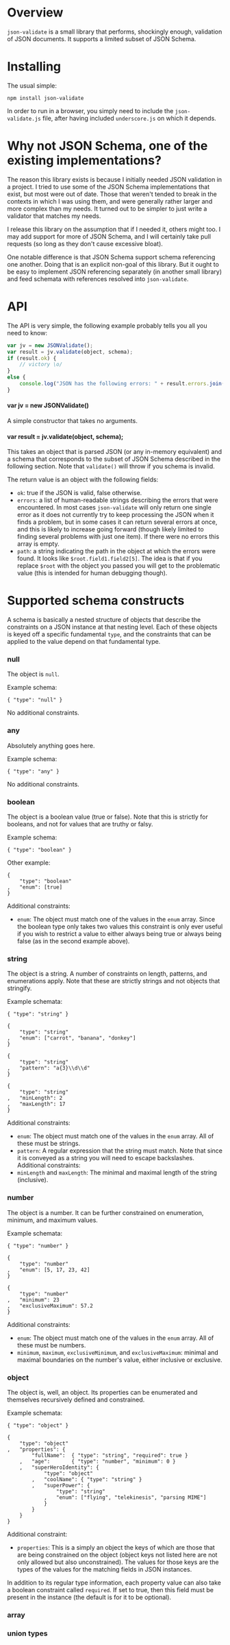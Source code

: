 
# Overview

`json-validate` is a small library that performs, shockingly enough, validation of
JSON documents. It supports a limited subset of JSON Schema.

# Installing

The usual simple:

    npm install json-validate

In order to run in a browser, you simply need to include the `json-validate.js` file,
after having included `underscore.js` on which it depends.

# Why not JSON Schema, one of the existing implementations?

The reason this library exists is because I initially needed JSON validation in a project.
I tried to use some of the JSON Schema implementations that exist, but most were out of
date. Those that weren't tended to break in the contexts in which I was using them, and
were generally rather larger and more complex than my needs. It turned out to be simpler
to just write a validator that matches my needs.

I release this library on the assumption that if I needed it, others might too. I may
add support for more of JSON Schema, and I will certainly take pull requests (so long as
they don't cause excessive bloat).

One notable difference is that JSON Schema support schema referencing one another. Doing
that is an explicit non-goal of this library. But it ought to be easy to implement JSON
referencing separately (in another small library) and feed schemata with references 
resolved into `json-validate`.

# API

The API is very simple, the following example probably tells you all you need to know:

```javascript
var jv = new JSONValidate();
var result = jv.validate(object, schema);
if (result.ok) {
    // victory \o/
}
else {
    console.log("JSON has the following errors: " + result.errors.join(", ") + " at path " + result.path);
}
```

#### var jv = new JSONValidate()

A simple constructor that takes no arguments.

#### var result = jv.validate(object, schema);

This takes an object that is parsed JSON (or any in-memory equivalent) and a schema that
corresponds to the subset of JSON Schema described in the following section. Note that 
`validate()` will throw if you schema is invalid.

The return value is an object with the following fields:

* `ok`: true if the JSON is valid, false otherwise.
* `errors`: a list of human-readable strings describing the errors that were encountered. In
  most cases `json-validate` will only return one single error as it does not currently try
  to keep processing the JSON when it finds a problem, but in some cases it can return several
  errors at once, and this is likely to increase going forward (though likely limited to finding
  several problems with just one item). If there were no errors this array is empty.
* `path`: a string indicating the path in the object at which the errors were found. It looks like
  `$root.field1.field2[5]`. The idea is that if you replace `$root` with the object you passed you
  will get to the problematic value (this is intended for human debugging though).

# Supported schema constructs

A schema is basically a nested structure of objects that describe the constraints on a JSON
instance at that nesting level. Each of these objects is keyed off a specific fundamental 
`type`, and the constraints that can be applied to the value depend on that fundamental type.

### null

The object is `null`.

Example schema:

    { "type": "null" }

No additional constraints.

### any

Absolutely anything goes here.

Example schema:

    { "type": "any" }

No additional constraints.

### boolean

The object is a boolean value (true or false). Note that this is strictly for booleans,
and not for values that are truthy or falsy.

Example schema:

    { "type": "boolean" }

Other example:    

    {
        "type": "boolean"
    ,   "enum": [true]
    }

Additional constraints:

* `enum`: The object must match one of the values in the `enum` array. Since the boolean
  type only takes two values this constraint is only ever useful if you wish to restrict
  a value to either always being true or always being false (as in the second example above).

### string

The object is a string. A number of constraints on length, patterns, and enumerations apply.
Note that these are strictly strings and not objects that stringify.

Example schemata:

    { "type": "string" }
    
    {
        "type": "string"
    ,   "enum": ["carrot", "banana", "donkey"]
    }
    
    {
        "type": "string"
    ,   "pattern": "a{3}\\d\\d"
    }
    
    {
        "type": "string"
    ,   "minLength": 2
    ,   "maxLength": 17
    }

Additional constraints:

* `enum`: The object must match one of the values in the `enum` array. All of these
  must be strings.
* `pattern`: A regular expression that the string must match. Note that since it is
  conveyed as a string you will need to escape backslashes.
  Additional constraints:
* `minLength` and `maxLength`: The minimal and maximal length of the string (inclusive).

### number

The object is a number. It can be further constrained on enumeration, minimum, and
maximum values.

Example schemata:

    { "type": "number" }
    
    {
        "type": "number"
    ,   "enum": [5, 17, 23, 42]
    }
    
    {
        "type": "number"
    ,   "minimum": 23
    ,   "exclusiveMaximum": 57.2
    }

Additional constraints:

* `enum`: The object must match one of the values in the `enum` array. All of these
  must be numbers.
* `minimum`, `maximum`, `exclusiveMinimum`, and `exclusiveMaximum`: minimal and
  maximal boundaries on the number's value, either inclusive or exclusive.


### object

The object is, well, an object. Its properties can be enumerated and themselves 
recursively defined and constrained.

Example schemata:

    { "type": "object" }
    
    {
        "type": "object"
    ,   "properties": {
            "fullName":  { "type": "string", "required": true }
        ,   "age":       { "type": "number", "minimum": 0 }
        ,   "superHeroIdentity": {
                "type": "object"
            ,   "coolName": { "type": "string" }
            ,   "superPower": {
                    "type": "string"
                ,   "enum": ["flying", "telekinesis", "parsing MIME"]
                }
            }
        }
    }

Additional constraint:

* `properties`: This is a simply an object the keys of which are those that are
  being constrained on the object (object keys not listed here are not only allowed
  but also unconstrained). The values for those keys are the types of the values
  for the matching fields in JSON instances.

In addition to its regular type information, each property value can also take a
boolean constraint called `required`. If set to true, then this field must be
present in the instance (the default is for it to be optional).

### array


### union types


